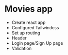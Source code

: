 # Movies app

- Create react app
- Configured Tailwindcss
- Set up routing
- Header
- Login page/Sign Up page
- Validation
